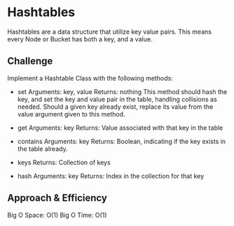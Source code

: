 # Hashtables

Hashtables are a data structure that utilize key value pairs. This means every Node or Bucket has both a key, and a value.

## Challenge
Implement a Hashtable Class with the following methods:

* set
Arguments: key, value
Returns: nothing
This method should hash the key, and set the key and value pair in the table, handling collisions as needed.
Should a given key already exist, replace its value from the value argument given to this method.

* get
Arguments: key
Returns: Value associated with that key in the table

* contains
Arguments: key
Returns: Boolean, indicating if the key exists in the table already.

* keys
Returns: Collection of keys

* hash
Arguments: key
Returns: Index in the collection for that key

## Approach & Efficiency

Big O Space: O(1)
Big O Time: O(1)

